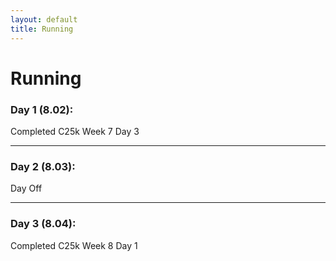 ```yaml
---
layout: default
title: Running
---
```


# Running

### Day 1 (8.02):
Completed C25k Week 7 Day 3

---
### Day 2 (8.03):
Day Off

---
### Day 3 (8.04):
Completed C25k Week 8 Day 1